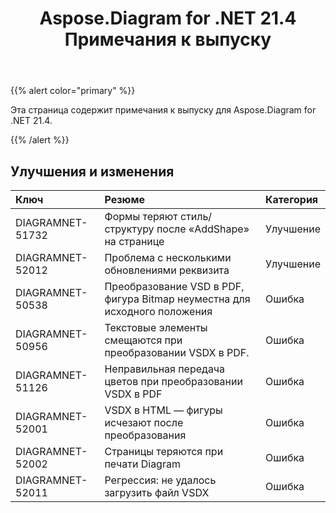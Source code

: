 ﻿---
title: Aspose.Diagram for .NET 21.4 Примечания к выпуску
type: docs
weight: 9
url: /ru/net/aspose-diagram-for-net-21-4-release-notes/
---
{{% alert color="primary" %}} 

Эта страница содержит примечания к выпуску для Aspose.Diagram for .NET 21.4.

{{% /alert %}} 
## **Улучшения и изменения**

|**Ключ**|**Резюме**|**Категория**|
|:- |:- |:- |
|DIAGRAMNET-51732|Формы теряют стиль/структуру после «AddShape» на странице|Улучшение|
|DIAGRAMNET-52012|Проблема с несколькими обновлениями реквизита|Улучшение|
|DIAGRAMNET-50538|Преобразование VSD в PDF, фигура Bitmap неуместна для исходного положения|Ошибка|
|DIAGRAMNET-50956|Текстовые элементы смещаются при преобразовании VSDX в PDF.|Ошибка|
|DIAGRAMNET-51126|Неправильная передача цветов при преобразовании VSDX в PDF|Ошибка|
|DIAGRAMNET-52001|VSDX в HTML — фигуры исчезают после преобразования|Ошибка|
|DIAGRAMNET-52002|Страницы теряются при печати Diagram|Ошибка|
|DIAGRAMNET-52011|Регрессия: не удалось загрузить файл VSDX|Ошибка|




